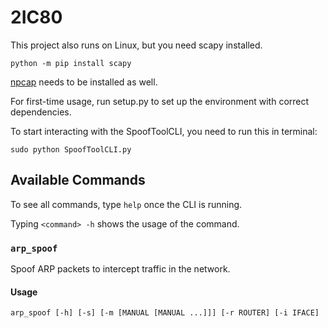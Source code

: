 # 2IC80

This project also runs on Linux, but you need scapy installed. 
```
python -m pip install scapy
```

[npcap](https://npcap.com/#download) needs to be installed as well. 

For first-time usage, run setup.py to set up the environment with correct dependencies.

To start interacting with the SpoofToolCLI, you need to run this in terminal:

```
sudo python SpoofToolCLI.py
```




## Available Commands

To see all commands, type ```help``` once the CLI is running.

Typing ```<command> -h``` shows the usage of the command.

### `arp_spoof`
Spoof ARP packets to intercept traffic in the network.

#### Usage
```shell
arp_spoof [-h] [-s] [-m [MANUAL [MANUAL ...]]] [-r ROUTER] [-i IFACE]